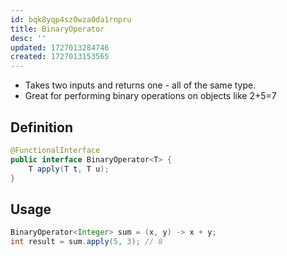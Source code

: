 ```yaml
---
id: bqk8yqp4sz0wza0da1rnpru
title: BinaryOperator
desc: ''
updated: 1727013284746
created: 1727013153565
---
```


- Takes two inputs and returns one - all of the same type.
- Great for performing binary operations on objects like 2+5=7

## Definition

```java
@FunctionalInterface
public interface BinaryOperator<T> {
    T apply(T t, T u);
}
```


## Usage

```java
BinaryOperator<Integer> sum = (x, y) -> x + y;
int result = sum.apply(5, 3); // 8
```